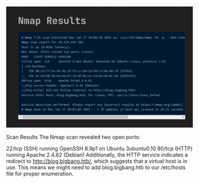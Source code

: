 ![Nmap Scan Results](https://raw.githubusercontent.com/Shaks-k/HacktheBox-Walkthrough/main/Machines/BigBang/Images/nmap_scan.png)

Scan Results
The Nmap scan revealed two open ports:

22/tcp (SSH) running OpenSSH 8.9p1 on Ubuntu 3ubuntu0.10
80/tcp (HTTP) running Apache 2.4.62 (Debian)
Additionally, the HTTP service indicates a redirect to http://blog.bigbang.htb/, which suggests that a virtual host is in use. This means we might need to add blog.bigbang.htb to our /etc/hosts file for proper enumeration.
